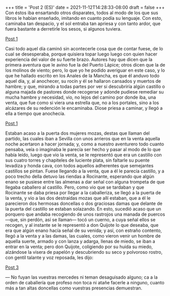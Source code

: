 +++
title = 'Post 2 (ES)'
date = 2021-11-12T14:28:33-08:00
draft = false
+++
Con éstos iba ensartando otros disparates, todos al modo de los que sus
libros le habían enseñado, imitando en cuanto podía su lenguaje. Con esto,
caminaba tan despacio, y el sol entraba tan apriesa y con tanto ardor, que
fuera bastante a derretirle los sesos, si algunos tuviera.

[Post 1](posts/post-1)

Casi todo aquel día caminó sin acontecerle cosa que de contar fuese, de lo
cual se desesperaba, porque quisiera topar luego luego con quien hacer
experiencia del valor de su fuerte brazo. Autores hay que dicen que la
primera aventura que le avino fue la del Puerto Lápice; otros dicen que la
de los molinos de viento; pero, lo que yo he podido averiguar en este caso,
y lo que he hallado escrito en los Anales de la Mancha, es que él anduvo
todo aquel día, y, al anochecer, su rocín y él se hallaron cansados y
muertos de hambre; y que, mirando a todas partes por ver si descubriría
algún castillo o alguna majada de pastores donde recogerse y adonde pudiese
remediar su mucha hambre y necesidad, vio, no lejos del camino por donde
iba, una venta, que fue como si viera una estrella que, no a los portales,
sino a los alcázares de su redención le encaminaba. Diose priesa a caminar,
y llegó a ella a tiempo que anochecía. 

[Post 1](posts/post-1)

Estaban acaso a la puerta dos mujeres mozas, destas que llaman del partido,
las cuales iban a Sevilla con unos arrieros que en la venta aquella noche
acertaron a hacer jornada; y, como a nuestro aventurero todo cuanto
pensaba, veía o imaginaba le parecía ser hecho y pasar al modo de lo que
había leído, luego que vio la venta, se le representó que era un castillo
con sus cuatro torres y chapiteles de luciente plata, sin faltarle su
puente levadiza y honda cava, con todos aquellos adherentes que semejantes
castillos se pintan. Fuese llegando a la venta, que a él le parecía
castillo, y a poco trecho della detuvo las riendas a Rocinante, esperando
que algún enano se pusiese entre las almenas a dar señal con alguna
trompeta de que llegaba caballero al castillo. Pero, como vio que se
tardaban y que Rocinante se daba priesa por llegar a la caballeriza, se
llegó a la puerta de la venta, y vio a las dos destraídas mozas que allí
estaban, que a él le parecieron dos hermosas doncellas o dos graciosas
damas que delante de la puerta del castillo se estaban solazando. En esto,
sucedió acaso que un porquero que andaba recogiendo de unos rastrojos una
manada de puercos —que, sin perdón, así se llaman— tocó un cuerno, a cuya
señal ellos se recogen, y al instante se le representó a don Quijote lo que
deseaba, que era que algún enano hacía señal de su venida; y así, con
estraño contento, llegó a la venta y a las damas, las cuales, como vieron
venir un hombre de aquella suerte, armado y con lanza y adarga, llenas de
miedo, se iban a entrar en la venta; pero don Quijote, coligiendo por su
huida su miedo, alzándose la visera de papelón y descubriendo su seco y
polvoroso rostro, con gentil talante y voz reposada, les dijo:

[Post 3](posts/post-3)

— No fuyan las vuestras mercedes ni teman desaguisado alguno; ca a la orden
de caballería que profeso non toca ni atañe facerle a ninguno, cuanto más a
tan altas doncellas como vuestras presencias demuestran.
